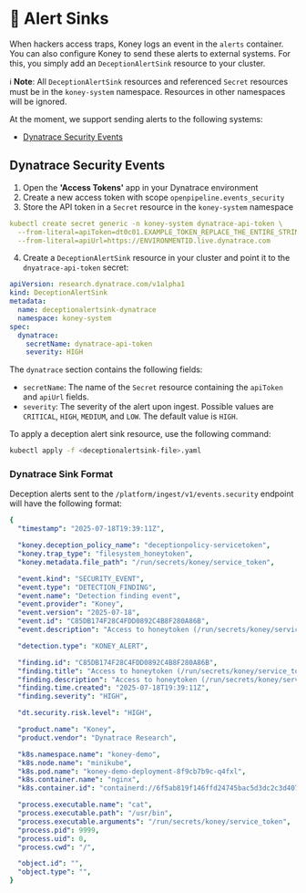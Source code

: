 # 🔔 Alert Sinks

When hackers access traps, Koney logs an event in the `alerts` container. You can also configure Koney to send these alerts to external systems. For this, you simply add an `DeceptionAlertSink` resource to your cluster.

ℹ️ **Note**: All `DeceptionAlertSink` resources and referenced `Secret` resources must be in the `koney-system` namespace. Resources in other namespaces will be ignored.

At the moment, we support sending alerts to the following systems:

- [Dynatrace Security Events](#dynatrace-security-events)

## Dynatrace Security Events

1. Open the **'Access Tokens'** app in your Dynatrace environment
2. Create a new access token with scope `openpipeline.events_security`
3. Store the API token in a `Secret` resource in the `koney-system` namespace

```yaml
kubectl create secret generic -n koney-system dynatrace-api-token \
  --from-literal=apiToken=dt0c01.EXAMPLE_TOKEN_REPLACE_THE_ENTIRE_STRING \
  --from-literal=apiUrl=https://ENVIRONMENTID.live.dynatrace.com
```

4. Create a `DeceptionAlertSink` resource in your cluster and point it to the `dnyatrace-api-token` secret:

```yaml
apiVersion: research.dynatrace.com/v1alpha1
kind: DeceptionAlertSink
metadata:
  name: deceptionalertsink-dynatrace
  namespace: koney-system
spec:
  dynatrace:
    secretName: dynatrace-api-token
    severity: HIGH
```

The `dynatrace` section contains the following fields:

- `secretName`: The name of the `Secret` resource containing the `apiToken` and `apiUrl` fields.
- `severity`: The severity of the alert upon ingest. Possible values are `CRITICAL`, `HIGH`, `MEDIUM`, and `LOW`. The default value is `HIGH`.

To apply a deception alert sink resource, use the following command:

```sh
kubectl apply -f <deceptionalertsink-file>.yaml
```

### Dynatrace Sink Format

Deception alerts sent to the `/platform/ingest/v1/events.security` endpoint will have the following format:

```yaml
{
  "timestamp": "2025-07-18T19:39:11Z",

  "koney.deception_policy_name": "deceptionpolicy-servicetoken",
  "koney.trap_type": "filesystem_honeytoken",
  "koney.metadata.file_path": "/run/secrets/koney/service_token",

  "event.kind": "SECURITY_EVENT",
  "event.type": "DETECTION_FINDING",
  "event.name": "Detection finding event",
  "event.provider": "Koney",
  "event.version": "2025-07-18",
  "event.id": "C85DB174F28C4FDD0892C4B8F280A86B",
  "event.description": "Access to honeytoken (/run/secrets/koney/service_token) in pod (koney-demo/koney-demo-deployment-8f9cb7b9c-q4fxl) detected",

  "detection.type": "KONEY_ALERT",

  "finding.id": "C85DB174F28C4FDD0892C4B8F280A86B",
  "finding.title": "Access to honeytoken (/run/secrets/koney/service_token) in pod (koney-demo/koney-demo-deployment-8f9cb7b9c-q4fxl) detected",
  "finding.description": "Access to honeytoken (/run/secrets/koney/service_token) in pod (koney-demo/koney-demo-deployment-8f9cb7b9c-q4fxl) detected",
  "finding.time.created": "2025-07-18T19:39:11Z",
  "finding.severity": "HIGH",

  "dt.security.risk.level": "HIGH",

  "product.name": "Koney",
  "product.vendor": "Dynatrace Research",

  "k8s.namespace.name": "koney-demo",
  "k8s.node.name": "minikube",
  "k8s.pod.name": "koney-demo-deployment-8f9cb7b9c-q4fxl",
  "k8s.container.name": "nginx",
  "k8s.container.id": "containerd://6f5ab819f146ffd24745bac5d3dc2c3d4071c504366fb85b416a7a500de144d9",

  "process.executable.name": "cat",
  "process.executable.path": "/usr/bin",
  "process.executable.arguments": "/run/secrets/koney/service_token",
  "process.pid": 9999,
  "process.uid": 0,
  "process.cwd": "/",

  "object.id": "",
  "object.type": "",
}
```
